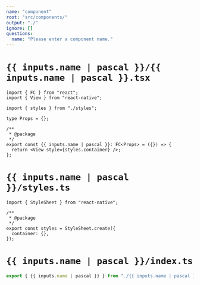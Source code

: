 ```yaml
---
name: "component"
root: "src/components/"
output: "./"
ignore: []
questions:
  name: "Please enter a component name."
---
```


# `{{ inputs.name | pascal }}/{{ inputs.name | pascal }}.tsx`

```tsx
import { FC } from "react";
import { View } from "react-native";

import { styles } from "./styles";

type Props = {};

/**
 * @package
 */
export const {{ inputs.name | pascal }}: FC<Props> = ({}) => {
  return <View style={styles.container} />;
};
```

# `{{ inputs.name | pascal }}/styles.ts`

```tsx
import { StyleSheet } from "react-native";

/**
 * @package
 */
export const styles = StyleSheet.create({
  container: {},
});
```

# `{{ inputs.name | pascal }}/index.ts`

```typescript
export { {{ inputs.name | pascal }} } from "./{{ inputs.name | pascal }}";
```
